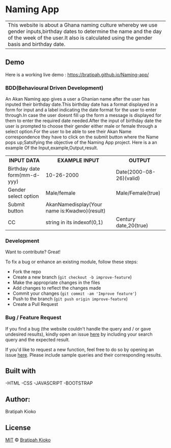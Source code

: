 # Naming App
<table>
<tr>
<td>
This website is  about a Ghana naming culture whereby we use gender inputs,birthday dates to determine the name and the day of the week of the user.It also is calculated using the gender basis and birthday date.
</td>
</tr>
</table>


## Demo
Here is a working live demo : https://bratipah.github.io/Naming-app/
 

### BDD(Behavioural Driven Development)
An Akan Naming app gives a user a Ghanian name after the user has inputed their birthday date.This birthday date has a format displayed in a form for input and a label indicating the date format for the user to enter through.In case the user doesnt fill up the form a message is displayed for them to enter the required date needed.After the input of birthday date the user is prompted to choose their gender either male or female through a select option.For the user to be able to see their Akan Name correspondence they have to click on the submit button where the Name pops up;Satsifying the objective of the Naming App project.
Here is a an example Of the Input,example,Output,result.
<table>
<tr>
    <th>INPUT DATA</th>
    <th>EXAMPLE INPUT</th>
    <th>OUTPUT</th>
</tr>
<tr>
    <td>Birthday date form(mm-d-yyy)</td>
    <td>10-26-2000</td>
    <td>Date(2000-08-26)(valid)</td>
</tr>
<tr>
    <td>Gender select option</td>
    <td>Male/female</td>
    <td>Male/Female(true)</td>
</tr>
<tr>
    <td>Submit button</td>
    <td>AkanNamedisplay(Your name is:Kwadwo)(result)</td>
    <td></td>
</tr>
<tr>
    <td>CC</td>
    <td>string in its indexof(0,1)</td>
    <td>Century date,20(true)</td>
</tr>
</table>


### Development
Want to contribute? Great!

To fix a bug or enhance an existing module, follow these steps:

- Fork the repo
- Create a new branch (`git checkout -b improve-feature`)
- Make the appropriate changes in the files
- Add changes to reflect the changes made
- Commit your changes (`git commit -am 'Improve feature'`)
- Push to the branch (`git push origin improve-feature`)
- Create a Pull Request 

### Bug / Feature Request

If you find a bug (the website couldn't handle the query and / or gave undesired results), kindly open an issue [here](https://github.com/Bratipah/Naming-app/issues) by including your search query and the expected result.

If you'd like to request a new function, feel free to do so by opening an issue [here](https://github.com/Bratipah/Naming-app/issues). Please include sample queries and their corresponding results.

## Built with
-HTML
-CSS
-JAVASCRIPT
-BOOTSTRAP 


## Author:
Bratipah Kioko 

## License

[MIT](https://github.com/Bratipah/Naming-app/blob/gh-pages/LICENSE.md) © [Bratipah Kioko ](https://github.com/bratipah)

